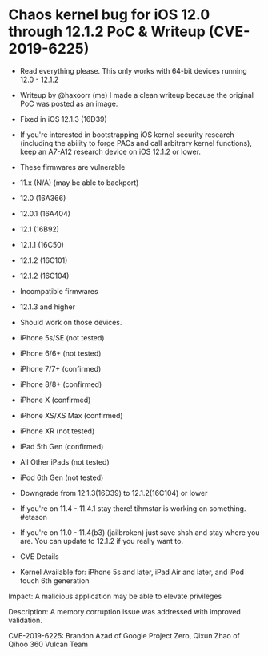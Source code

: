 # Chaos kernel bug for iOS 12.0 through 12.1.2 PoC & Writeup (CVE-2019-6225)
- Read everything please.
This only works with 64-bit devices running 12.0 - 12.1.2
- Writeup by @haxoorr (me) I made a clean writeup because the original PoC was posted as an image.

- Fixed in iOS 12.1.3 (16D39)

- If you're interested in bootstrapping iOS kernel security research (including the ability to forge PACs and call arbitrary kernel functions), keep an A7-A12 research device on iOS 12.1.2 or lower.

- These firmwares are vulnerable
- 11.x (N/A) (may be able to backport)
- 12.0 (16A366)
- 12.0.1 (16A404)
- 12.1 (16B92)
- 12.1.1 (16C50)
- 12.1.2 (16C101)
- 12.1.2 (16C104)

- Incompatible firmwares
- 12.1.3 and higher

- Should work on those devices.
- iPhone 5s/SE (not tested)
- iPhone 6/6+ (not tested)
- iPhone 7/7+ (confirmed)
- iPhone 8/8+ (confirmed)
- iPhone X (confirmed)
- iPhone XS/XS Max (confirmed)
- iPhone XR (not tested)
- iPad 5th Gen (confirmed)
- All Other iPads (not tested)
- iPod 6th Gen (not tested)

- Downgrade from 12.1.3(16D39) to 12.1.2(16C104) or lower
- If you're on 11.4 - 11.4.1 stay there! tihmstar is working on something. #etason
- If you're on 11.0 - 11.4(b3) (jailbroken) just save shsh and stay where you are. You can update to 12.1.2 if you really want to.

- CVE Details

- Kernel
Available for: iPhone 5s and later, iPad Air and later, and iPod touch 6th generation

Impact: A malicious application may be able to elevate privileges

Description: A memory corruption issue was addressed with improved validation.

CVE-2019-6225: Brandon Azad of Google Project Zero, Qixun Zhao of Qihoo 360 Vulcan Team
